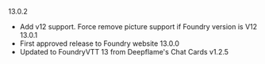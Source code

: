 13.0.2
- Add v12 support. Force remove picture support if Foundry version is V12
13.0.1
- First approved release to Foundry website
13.0.0
- Updated to FoundryVTT 13 from Deepflame's Chat Cards v1.2.5
